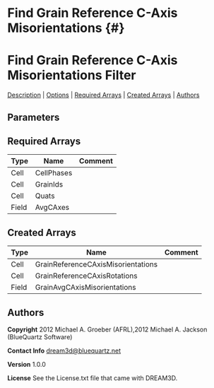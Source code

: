 Find Grain Reference C-Axis Misorientations {#}
======
<h1 class="pHeading1">Find Grain Reference C-Axis Misorientations Filter</h1>
<p class="pCellBody">
<a href="../Filters/FindGrainReferenceCAxisMisorientations.html#wp2">Description</a>
| <a href="../Filters/FindGrainReferenceCAxisMisorientations.html#wp3">Options</a>
| <a href="../Filters/FindGrainReferenceCAxisMisorientations.html#wp4">Required Arrays</a>
| <a href="../Filters/FindGrainReferenceCAxisMisorientations.html#wp5">Created Arrays</a>
| <a href="../Filters/FindGrainReferenceCAxisMisorientations.html#wp1">Authors</a> 

## Parameters ##

## Required Arrays ##

| Type | Name | Comment |
|------|------|---------|
| Cell | CellPhases |  |
| Cell | GrainIds |  |
| Cell | Quats |  |
| Field | AvgCAxes |  |

## Created Arrays ##

| Type | Name | Comment |
|------|------|---------|
| Cell | GrainReferenceCAxisMisorientations |  |
| Cell | GrainReferenceCAxisRotations |  |
| Field | GrainAvgCAxisMisorientations |  |

## Authors ##

**Copyright** 2012 Michael A. Groeber (AFRL),2012 Michael A. Jackson (BlueQuartz Software)

**Contact Info** dream3d@bluequartz.net

**Version** 1.0.0

**License**  See the License.txt file that came with DREAM3D.



